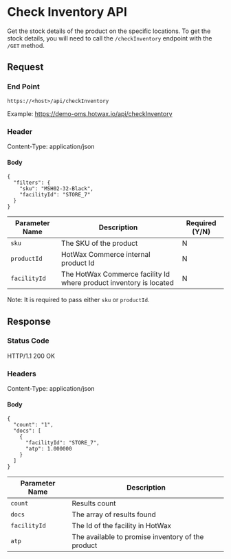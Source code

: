 # Check Inventory API

Get the stock details of the product on the specific locations. To get the stock details, you will need to call the `/checkInventory` endpoint with the `/GET` method. 

## Request

### End Point
`https://<host>/api/checkInventory`

Example: https://demo-oms.hotwax.io/api/checkInventory

### Header
Content-Type: application/json


#### Body
```
{
  "filters": {
    "sku": "MSH02-32-Black",
    "facilityId": "STORE_7"
  }
}
```

| Parameter Name | Description | Required (Y/N) |
| --- | --- | --- |
| `sku` | The SKU of the product | N |
| `productId` | HotWax Commerce internal product Id | N |
| `facilityId` | The HotWax Commerce facility Id where product inventory is located | N |

Note: It is required to pass either `sku` or `productId`. 


## Response

### Status Code
HTTP/1.1 200 OK

### Headers
Content-Type: application/json


#### Body
  
```
{
  "count": "1",
  "docs": [
    {
      "facilityId": "STORE_7",
      "atp": 1.000000
    }
  ]
}
```

| Parameter Name | Description |
| --- | --- |
| `count`| Results count |
| `docs` | The array of results found |
| `facilityId` | The Id of the facility in HotWax |
| `atp` | The available to promise inventory of the product |
